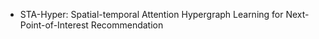 * STA-Hyper: Spatial-temporal Attention Hypergraph Learning for Next-Point-of-Interest Recommendation
